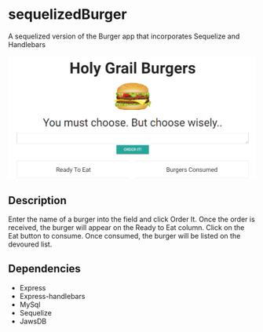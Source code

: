 # sequelizedBurger

A sequelized version of the Burger app that incorporates Sequelize and Handlebars

![FrontPage](https://raw.githubusercontent.com/gmaghari/sequelizedBurger/master/public/assets/img/frontpage.png)

## Description
Enter the name of a burger into the field and click Order It.  Once the order is received, the burger will appear on the Ready to Eat column.  Click on the Eat button to consume.  Once consumed, the burger will be listed on the devoured list. 

## Dependencies
* Express
* Express-handlebars
* MySql
* Sequelize
* JawsDB
